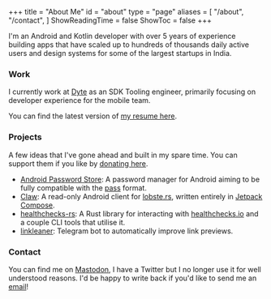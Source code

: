 +++
title = "About Me"
id = "about"
type = "page"
aliases = [
    "/about",
    "/contact",
]
ShowReadingTime = false
ShowToc = false
+++

I'm an Android and Kotlin developer with over 5 years of experience building apps that have scaled up to hundreds of thousands daily active users and design systems for some of the largest startups in India.

### Work

I currently work at [Dyte] as an SDK Tooling engineer, primarily focusing on developer experience for the mobile team.

You can find the latest version of [my resume here].

### Projects

A few ideas that I've gone ahead and built in my spare time. You can support them if you like by [donating here].

- [Android Password Store]: A password manager for Android aiming to be fully compatible with the [pass] format.
- [Claw]: A read-only Android client for [lobste.rs], written entirely in [Jetpack Compose].
- [healthchecks-rs]: A Rust library for interacting with [healthchecks.io] and a couple CLI tools that utilise it.
- [linkleaner]: Telegram bot to automatically improve link previews.

### Contact

You can find me on [Mastodon], I have a Twitter but I no longer use it for well understood reasons. I'd be happy to write back if you'd like to send me an [email]!

[dyte]: https://dyte.io
[my resume here]: https://msfjarvis.dev/resume.pdf
[donating here]: https://github.com/sponsors/msfjarvis
[android password store]: https://passwordstore.app
[pass]: https://passwordstore.org
[claw]: https://msfjarvis.dev/g/compose-lobsters
[lobste.rs]: https://lobste.rs
[healthchecks-rs]: https://msfjarvis.dev/g/healthchecks-rs
[healthchecks.io]: https://healthchecks.io
[email]: mailto:me@msfjarvis.dev
[mastodon]: https://androiddev.social/@msfjarvis
[github]: https://msfjarvis.dev/g
[jetpack compose]: https://developer.android.com/jetpack/compose/
[linkleaner]: https://github.com/msfjarvis/linkleaner
